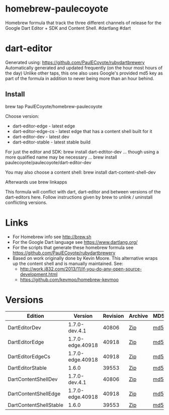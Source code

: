 homebrew-paulecoyote
====================

Homebrew formula that track the three different channels of release for the Google Dart Editor + SDK and Content Shell.  #dartlang #dart

dart-editor
===========

Generated using: https://github.com/PaulECoyote/rubydartbrewery
Automatically generated and updated frequently (on the hour most hours of the day)
Unlike other taps, this one also uses Google's provided md5 key as part of the formula in addition to never being more than an hour behind.

Install
-------
brew tap PaulECoyote/homebrew-paulecoyote

Choose version:
* dart-editor-edge - latest edge
* dart-editor-edge-cs - latest edge that has a content shell built for it
* dart-editor-dev - latest dev
* dart-editor-stable - latest stable build

For just the editor and SDK:
brew install dart-edtitor-dev
... though using a more qualified name may be necessary ...
brew install paulecoyote/paulecoyote/dart-editor-dev

You may also choose a content shell:
brew install dart-content-shell-dev

Afterwards use 
brew linkapps

This formula will conflict with dart, dart-editor and between versions of the dart-editors here.  Follow instructions given by brew to unlink / uninstall conflicting versions.

Links
=====
* For Homebrew info see http://brew.sh
* For the Google Dart language see https://www.dartlang.org/
* For the scripts that generate these homebrew formula see https://github.com/PaulECoyote/rubydartbrewery
* Based on work originally done by Kevin Moore. This alternative wraps up the content shell and is manually maintained.  See: 
    * http://work.j832.com/2013/11/if-you-do-any-open-source-development.html
    * https://github.com/kevmoo/homebrew-kevmoo

Versions
========
| Edition | Version | Revision | Archive | MD5 | Notes |
| ------- | ------- | -------- | ------- | --- | ----- |
| DartEditorDev | 1.7.0-dev.4.1 | 40806 | [Zip](https://storage.googleapis.com/dart-archive/channels/dev/release/40806/editor/darteditor-macos-x64.zip) | [md5](https://storage.googleapis.com/dart-archive/channels/dev/release/40806/editor/darteditor-macos-x64.zip.md5sum) | [Changes](https://storage.googleapis.com/dart-archive/channels/dev/release/latest/changelog.html) |
| DartEditorEdge | 1.7.0-edge.40918 | 40918 | [Zip](https://storage.googleapis.com/dart-archive/channels/be/raw/40918/editor/darteditor-macos-x64.zip) | [md5](https://storage.googleapis.com/dart-archive/channels/be/raw/40918/editor/darteditor-macos-x64.zip.md5sum) | - |
| DartEditorEdgeCs | 1.7.0-edge.40918 | 40918 | [Zip](https://storage.googleapis.com/dart-archive/channels/be/raw/40918/editor/darteditor-macos-x64.zip) | [md5](https://storage.googleapis.com/dart-archive/channels/be/raw/40918/editor/darteditor-macos-x64.zip.md5sum) | - |
| DartEditorStable | 1.6.0 | 39553 | [Zip](https://storage.googleapis.com/dart-archive/channels/stable/release/39553/editor/darteditor-macos-x64.zip) | [md5](https://storage.googleapis.com/dart-archive/channels/stable/release/39553/editor/darteditor-macos-x64.zip.md5sum) | [Changes](https://storage.googleapis.com/dart-archive/channels/stable/release/latest/changelog.html) |
| DartContentShellDev | 1.7.0-dev.4.1 | 40806 | [Zip](https://storage.googleapis.com/dart-archive/channels/dev/release/40806/dartium/content_shell-macos-ia32-release.zip) | [md5](https://storage.googleapis.com/dart-archive/channels/dev/release/40806/dartium/content_shell-macos-ia32-release.zip.md5sum) | - |
| DartContentShellEdge | 1.7.0-edge.40918 | 40918 | [Zip](https://storage.googleapis.com/dart-archive/channels/be/raw/40918/dartium/content_shell-macos-ia32-release.zip) | [md5](https://storage.googleapis.com/dart-archive/channels/be/raw/40918/dartium/content_shell-macos-ia32-release.zip.md5sum) | - |
| DartContentShellStable | 1.6.0 | 39553 | [Zip](https://storage.googleapis.com/dart-archive/channels/stable/release/39553/dartium/content_shell-macos-ia32-release.zip) | [md5](https://storage.googleapis.com/dart-archive/channels/stable/release/39553/dartium/content_shell-macos-ia32-release.zip.md5sum) | - |
